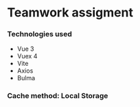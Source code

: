 # Teamwork assigment

### Technologies used

- Vue 3
- Vuex 4
- Vite
- Axios
- Bulma

### Cache method: **Local Storage**
